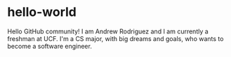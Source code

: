# hello-world

Hello GitHub community!
I am Andrew Rodriguez and I am currently a freshman at UCF.
I'm a CS major, with big dreams and goals, who wants to become a software engineer.
